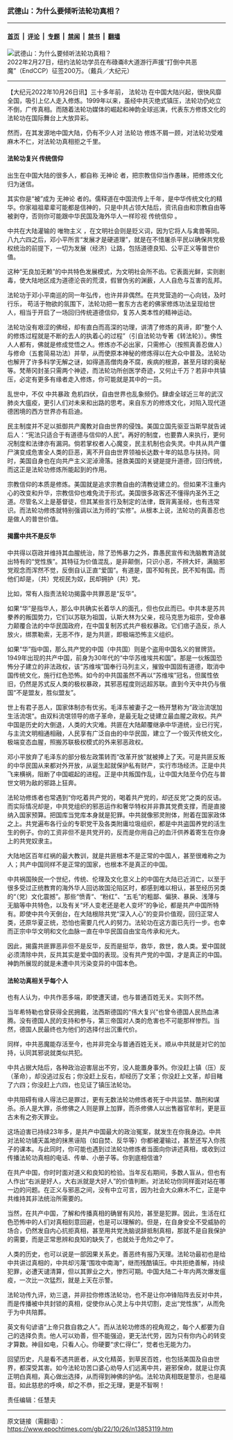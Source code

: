 ### 武德山：为什么要倾听法轮功真相？

---

#### [首页](../../../..?n13853119) &nbsp;|&nbsp; [评论](../../../../../epoch-comment?n13853119) &nbsp;|&nbsp; [专题](../../../../../epoch-special?n13853119) &nbsp;|&nbsp; [禁闻](../../../../../epoch-news?n13853119) &nbsp;|&nbsp; [禁书](../../../../../books?n13853119) &nbsp;|&nbsp; [翻墙](https://github.com/gfw-breaker/nogfw/blob/master/README.md?n13853119)


<div><img alt="武德山：为什么要倾听法轮功真相？" class="attachment-djy_600_400 size-djy_600_400 wp-post-image" src="https://i.epochtimes.com/assets/uploads/2022/10/id13853141-2202271518421973-.jpeg"/>
<div class="caption">
 2022年2月27日，纽约法轮功学员在布碌崙8大道游行声援“打倒中共恶魔”（EndCCP）征签200万。（戴兵／大纪元）
</div></div><hr/><div class="post_content" id="artbody" itemprop="articleBody">
 <!-- article content begin -->
 <p>
  【大纪元2022年10月26日讯】三十多年前，
  <ok href="https://www.epochtimes.com/gb/tag/%E6%B3%95%E8%BD%AE%E5%8A%9F.html">
   法轮功
  </ok>
  在中国大陆兴起，很快风靡全国，吸引上亿人走入修炼。1999年以来，虽经中共灭绝式镇压，法轮功仍屹立不倒，广传真相。而随着法轮功媒体的崛起和神韵全球巡演，代表东方修炼文化的法轮功在国际舞台上大放异彩。
 </p>
 <p>
  然而，在其发源地中国大陆，仍有不少人对
  <ok href="https://www.epochtimes.com/gb/tag/%E6%B3%95%E8%BD%AE%E5%8A%9F.html">
   法轮功
  </ok>
  修炼不屑一顾，对法轮功受难麻木不仁，对法轮功真相拒之千里。
 </p>
 <h4>
  法轮功复兴
  <ok href="https://www.epochtimes.com/gb/tag/%E4%BC%A0%E7%BB%9F%E4%BF%A1%E4%BB%B0.html">
   传统信仰
  </ok>
 </h4>
 <p>
  出生在中国大陆的很多人，都自称
  <ok href="https://www.epochtimes.com/gb/tag/%E6%97%A0%E7%A5%9E%E8%AE%BA.html">
   无神论
  </ok>
  者，把宗教信仰当作愚昧，把修炼文化归为迷信。
 </p>
 <p>
  其实你是“被”成为
  <ok href="https://www.epochtimes.com/gb/tag/%E6%97%A0%E7%A5%9E%E8%AE%BA.html">
   无神论
  </ok>
  者的。儒释道在中国流传上千年，是中华传统文化的精华。你家祖祖辈辈可能都是信神的，只是中共占领大陆后，资讯自由和宗教自由等被剥夺，否则你可能跟中华民国及海外华人一样珍视
  <ok href="https://www.epochtimes.com/gb/tag/%E4%BC%A0%E7%BB%9F%E4%BF%A1%E4%BB%B0.html">
   传统信仰
  </ok>
  。
 </p>
 <p>
  中共在大陆灌输的
  <ok href="https://www.epochtimes.com/gb/tag/%E5%94%AF%E7%89%A9%E4%B8%BB%E4%B9%89.html">
   唯物主义
  </ok>
  ，在文明社会则是贬义词，因为它将人与禽兽等同。八九六四之后，邓小平所言“发展才是硬道理”，就是在不惜屠杀平民以确保共党极权统治的前提下，一切为发展（经济）让路，包括道德良知、公平正义等普世价值。
 </p>
 <p>
  这种“无良加无赖”的中共特色发展模式，为文明社会所不齿。它表面光鲜，实则剧毒，使大陆地区成为道德沦丧的荒漠，假冒伪劣的渊薮，人人自危与互害的乱邦。
 </p>
 <p>
  法轮功于邓小平南巡的同一年弘传，也许并非偶然。在共党营造的一心向钱，及时行乐， 苟活于物欲的氛围下，法轮功把一套东方古老的佛家修炼功法呈现给世人，相当于开启了一场回归传统道德信仰，复苏人类本性的精神运动。
 </p>
 <p>
  法轮功没有艰涩的佛经，却有直白而高深的功理，讲清了修炼的真谛，即“整个人的修炼过程就是不断的去人的执着心的过程”（引自法轮功专著《转法轮》）。佛性人人都有，佛就是修成觉悟之人。修炼亦不必出家，只需修心（按照真善忍做人）与修命（五套简易功法）并举，从而使原本神秘的修炼得以在大众中普及。法轮功也解开了许多科学无解之谜，如得道高僧肉身不腐，疾病的根源，甚至月球的奥秘等。梵蒂冈封圣只需两个神迹，而法轮功所创医学奇迹，又何止千万？若非中共镇压，必定有更多有缘者走入修炼，你可能就是其中的一员。
 </p>
 <p>
  乱世中，不仅
  <ok href="https://www.epochtimes.com/gb/tag/%E4%B8%AD%E5%85%B1%E6%9A%B4%E6%94%BF.html">
   中共暴政
  </ok>
  危机四伏，自由世界也乱象频仍。肆虐全球近三年的武汉肺炎大瘟疫，更引人们对未来和出路的思考。来自东方的修炼文化，对陷入现代道德困境的西方世界亦有启迪。
 </p>
 <p>
  民主制度并不足以抵御共产魔教对自由世界的侵蚀。美国立国先驱亚当斯早就告诫后人：“宪法只适合于有道德与信仰的人民”。再好的制度，也要靠人来执行，更何况制度和法律亦有漏洞。倘若掌权者人心魔变，民主机制也会失灵。中共从共产僵尸演变成危害全人类的巨恶，离不开自由世界领袖长达数十年的姑息与扶持。同时，美国自身也在向共产主义泥淖滑落。拯救美国的关键是提升道德，回归传统，而这正是法轮功修炼所能起到的作用。
 </p>
 <p>
  宗教信仰的本质是修炼。美国就是追求宗教自由的清教徒建立的。但如果不注重内心的改变和升华，宗教信仰也难免流于形式。美国很多政客还不懂得内圣外王之道。尽管名义上是基督徒，但其某些言行及制定的法律，既背离圣经，也有违常识。而法轮功修炼就特别强调以法为师的“实修”。从根本上说，法轮功的真善忍也是做人的普世价值。
 </p>
 <h4>
  揭露中共不是反华
 </h4>
 <p>
  中共得以窃政并维持其血腥统治，除了恐怖暴力之外，靠愚民宣传和洗脑教育造就出特有的“党性族”。其特征为价值混乱，是非颠倒，只识小恶，不辨大奸，满脑邪党观念而浑然不觉，反倒自认正直“爱国”。有道是，国不知有民，民不知有国。而他们却是，（共）党视民为奴，民却拥护（共）党。
 </p>
 <p>
  比如，常有人指责法轮功揭露中共罪恶是“反华”。
 </p>
 <p>
  如果“华”是指华人，那么中共确实长着华人的面孔，但也仅此而已。中共本是苏共豢养的叛国势力，它们以苏联为祖国，认斯大林为父亲，视马克思为祖宗，受命暴力颠覆合法的中华民国政府，在中国复制苏式共产极权暴政。它们痞子造反，杀人放火，绑票勒索，无恶不作，是为共匪，即极端恐怖主义组织。
 </p>
 <p>
  如果“华”指中国，那么共产党的中国（中共国）则是个盗用中国名义的冒牌货。1949年出现的共产中国，前身为30年代的“中华苏维埃共和国”。那是一伙叛国恐怖分子建立的非法政权，该“苏维埃”国奉行马列主义，摧毁中国固有道德，取消中国传统文化，施行红色恐怖。如今的中共国虽然不再以“苏维埃”冠名，但属性依旧，仍然是苏式反人类的极权暴政，其邪恶程度则远超苏联。直到今天中共仍与俄国“不是盟友，胜似盟友”。
 </p>
 <p>
  世上有君子恶人，国家体制亦有优劣。毛泽东被妻子之一杨开慧称为”政治流氓加生活流氓“。由双料流氓领导的痞子革命，是最无耻之徒建立最血腥之政权。共产中国是历史的大倒退，人类的大灾难。共匪在大陆颠覆继承中华道统，业已行宪，与主流文明相通相融，人民享有广泛自由的中华民国，建立了一个毁灭传统文化，极端变态血腥，照搬苏联极权模式的外来邪恶政权。
 </p>
 <p>
  邓小平放弃了毛泽东的部分极左政策转而“改革开放”就被捧上了天。可是共匪反叛的中华民国从来都对外开放，从诞生起就保护私有财产，实行市场经济。正是中共飞来横祸，阻断了中国崛起的进程。正是中共叛国作乱，让中国大陆至今仍在与普世文明为敌的邪路上狂奔。
 </p>
 <p>
  法轮功修炼者也常遇到“你吃着共产党的，喝着共产党的，却还反党”之类的反诘。而实际情况却是，中共党组织的邪恶运作和奢华特权并非靠其党费支撑，而是直接纳入国家预算。把国库当党库本身就是犯罪。中共就像邪灵附体，附着在国家政体之上。共党遍布各行业的专职党干及各类附庸垃圾组织，都是中共盗国养党的活生生的例子。你的工资非但不是共党开的，反而是你用自己的血汗供养着寄生在你身上的共党奴隶主。
 </p>
 <p>
  大陆地区百年红祸的最大教训，就是共匪根本不是正常的中国人，甚至很难称之为人；共产中国同样不是正常的国家，也根本不是真正的中国。
 </p>
 <p>
  中共祸国殃民一个世纪，传统、伦理及文化意义上的中国在大陆已近消亡，以至于很多受过正统教育的海外华人回访故国沦陷区时，都感到难以相认，甚至经历另类的“（党）文化震撼”。那些“愤青“、“粉红”、“五毛”的粗鄙、偏狭、暴戾、浅薄与无脑等中共特色，以及有关“坏人变老还是老人变坏”的争论，都是共产中国所特有。即使中共今天倒台，在大陆根除共党“深入人心”的变异价值观，回归正常人类，还原华夏正统，恐怕也需要几代人的努力。法轮功在这方面已先行一步。也幸而正宗中华文明和文化血脉一直在中华民国自由宝岛传承和光大。
 </p>
 <p>
  因此，揭露共匪罪恶非但不是反华，反而是挺华，救华，救世，救人类。爱中国就必须清除中共，反共其实是爱中国的表现。没有共产党的中国，才是真正的中国。神韵所展现的就是未遭中共污染变异的中国本色。
 </p>
 <h4>
  法轮功真相关乎每个人
 </h4>
 <p>
  也有人认为，中共作恶多端，即使遭天谴，也与普通百姓无关。实则不然。
 </p>
 <p>
  当年希特勒也曾获得全民拥戴，法西斯德国的“伟大复兴”也曾令德国人民热血沸腾。没有德国人民的支持和参与，第三帝国对人类的危害也不可能那样惨烈。当然，德国人民最终也为他们的选择付出沉重代价。
 </p>
 <p>
  同样，中共恶魔能存活至今，也并非完全与普通百姓无关。顺从中共就是对它的加持，认同其邪说就类似共犯。
 </p>
 <p>
  中共占据大陆后，各种政治迫害层出不穷，没人能置身事外。你没赶上镇（压）反（革命），却没逃过反右；你没赶上反右，却经历了文革；你没赶上文革，却目睹了六四；你没赶上六四，也见证了镇压法轮功。
 </p>
 <p>
  中共阻碍有缘人得法已是罪过，更有无数法轮功修炼者死于中共监禁、酷刑和谋杀。杀人是大罪，杀修佛之人则是罪上加罪，而杀修佛人以出售器官牟利，更是亘古未有之弥天罪业。
 </p>
 <p>
  这场迫害已持续23年多，是共产中国最大的政治冤案，就发生在你我身边。中共对法轮功铺天盖地的抹黑诬陷（如自焚、反华等）你都被灌输过，甚至还写入你孩子的课本。与此同时，你可能也遇到过法轮功修炼者当面向你讲述真相，或收到过传播法轮功真相的电话、传单、小册子等。你到底相信谁?
 </p>
 <p>
  在共产中国，你时时面对道义和良知的检验。当年反右期间，多数人盲从，但也有人作出“右派是好人，大右派就是大好人”的价值判断。对法轮功你同样面对站在哪一边的问题。在正义与邪恶之间，没有中立可言，因为社会大众麻木不仁，正是中共维持其非法统治所需要的。
 </p>
 <p>
  当然，在共产中国，了解和传播真相的确冒有风险，甚至是犯罪。因此，生活在红色恐怖中的人们对真相刻意回避，也是可以理解的。但是，在自身安全不受威胁的场合，仍然发自内心抗拒真相，甚至用共党洗脑说辞抵制真相，那就不是自我保护的需要，而是正常思辨和良知的缺失了，也就处于危险之中了。
 </p>
 <p>
  人类的历史，也可以说是一部因果关系史。善恶终有报乃天理。法轮功最初也是给中共讲过真相的，中共却污蔑“围攻中南海”，继而残酷镇压。中共拒绝善解，持续犯罪，必遭天谴清算，但以其罪业之大，惨烈可期。中国大陆二十年内两次爆发瘟疫，一次比一次猛烈，就是上天在示警。
 </p>
 <p>
  法轮功传九评，劝三退，并非拉你修炼法轮功，也不是让你冲锋陷阵去反对中共，而是传播被中共封锁的真相，促使你从心灵上与中共切割，走出“党性族”，从而免于为中共陪葬。
 </p>
 <p>
  英文有句谚语“上帝只救自救之人”。而从法轮功修炼的视角观之，每个人都要为自己的选择负责。他人可以劝善，但不能强迫，更无法代劳，因为只有你内心的转变才算数。神目如电，只看人心。你硬要“求仁得仁”，觉者也无能为力。
 </p>
 <p>
  回望历史，凡是看不透共匪者，从文化精英，到草民百姓，也包括美国及自由世界，都深受其害。如今法轮功苦口婆心劝导人们远离中共，避邪保命，就是让你真正明白真相，真心做出选择，从而得到神佛的护佑。法轮功真相既是警示，也是福音。如此慈悲的呼唤，却之不恭，拒之无理，更是不智啊！
 </p>
 <p>
  责任编辑：任慧夫
 </p>
 <!-- article content end -->
 <div id="below_article_ad">
 </div>
</div>


---

原文链接（需翻墙）：https://www.epochtimes.com/gb/22/10/26/n13853119.htm